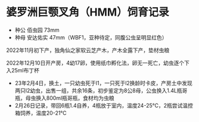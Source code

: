 # 婆罗洲巨颚叉角（HMM）饲育记录


 
+ 种公 佰虫园 73mm 
+ 种母 安达佑实 47mm（WBF1，亚种待定，同腹公虫呈明显红色）


2022年11月初下产，独角仙之家软云芝产木，产木全露下产，垫材虫粮
 
2022年12月10日开产房，4幼17卵，使用纸巾孵化法，卵无一死亡，幼虫逐个下入25ml布丁杯

+ 23年2月4日，换土，一只幼虫死于l1，一只死于l2换龄时卡皮，产房土中发现两只l2幼虫，出售一组，共余16条，初步鉴定为8公8母，公虫换入1.4L瓶哥瓶，母虫换入800ml瓶哥瓶，食材均为虫粮
+ 2月26日记录，带回6瓶1.4自养，4瓶放于室内，温度24-25℃，2瓶尝试温控箱饲养，温度20-21℃
